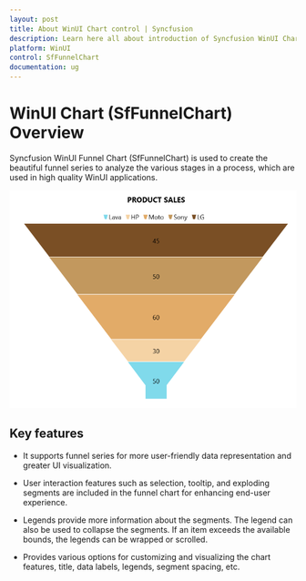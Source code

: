 ```yaml
---
layout: post
title: About WinUI Chart control | Syncfusion
description: Learn here all about introduction of Syncfusion WinUI Chart (SfFunnelChart) control with key features and more.
platform: WinUI
control: SfFunnelChart
documentation: ug
---
```


# WinUI Chart (SfFunnelChart) Overview

Syncfusion WinUI Funnel Chart (SfFunnelChart) is used to create the beautiful funnel series to analyze the various stages in a process, which are used in high quality WinUI applications.

![Funnel Chart in WinUI Chart](Getting-Started_Images/winui_funnel_chart.png)

## Key features

* It supports funnel series for more user-friendly data representation and greater UI visualization.

* User interaction features such as selection, tooltip, and exploding segments are included in the funnel chart for enhancing end-user experience.

* Legends provide more information about the segments. The legend can also be used to collapse the segments. If an item exceeds the available bounds, the legends can be wrapped or scrolled.

* Provides various options for customizing and visualizing the chart features, title, data labels, legends, segment spacing, etc.
